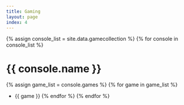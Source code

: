 ```yaml
---
title: Gaming
layout: page
index: 4
---
```


{% assign console_list = site.data.gamecollection %}
{% for console in console_list %}
# {{ console.name }}
{% assign game_list = console.games %}
{% for game in game_list %}
  * {{ game }}
{% endfor %}
{% endfor %}

